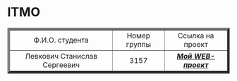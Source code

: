 # ITMO
<html>
<table border="5">
<tr align="center" valign="middle">
  <td>Ф.И.О. студента</td>
  <td>Номер группы</td>
  <td>Ссылка на проект</td>
</tr>
<tr align="center" valign="middle">
  <td>Левкович Станислав Сергеевич</td>
  <td>3157</td>
  <td><b><i><a href="http://1-dot-pine70apple.appspot.com/">Мой WEB-проект</a></i></b></td>
</tr>
</table>
</html>

